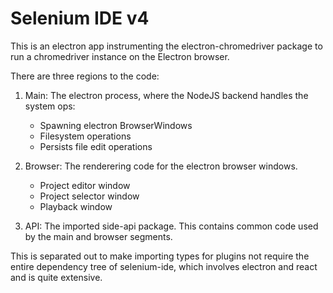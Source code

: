 # Selenium IDE v4

This is an electron app instrumenting the electron-chromedriver package to run
a chromedriver instance on the Electron browser.

There are three regions to the code:

1. Main: The electron process, where the NodeJS backend handles the system ops:

    * Spawning electron BrowserWindows
    * Filesystem operations
    * Persists file edit operations

2. Browser: The renderering code for the electron browser windows.

    * Project editor window
    * Project selector window
    * Playback window

3. API: The imported side-api package. This contains common code used by the
main and browser segments.

This is separated out to make importing types for plugins not require the entire
dependency tree of selenium-ide, which involves electron and react and is quite
extensive.
